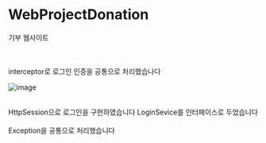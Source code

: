 # WebProjectDonation

기부 웹사이트
</br>
</br>


</br>
interceptor로 로그인 인증을 공통으로 처리했습나다
</br>

![image](https://github.com/whdcks2252/WebProjectDonation/assets/66254633/5ec0670c-fa0b-40ae-ab61-2a5a5058baa2)

</br>
HttpSession으로 로그인을 구현하였습니다 LoginSevice를 인터페이스로 두었습니다
</br>
</br>
Exception을 공통으로 처리했습니다
</br>
